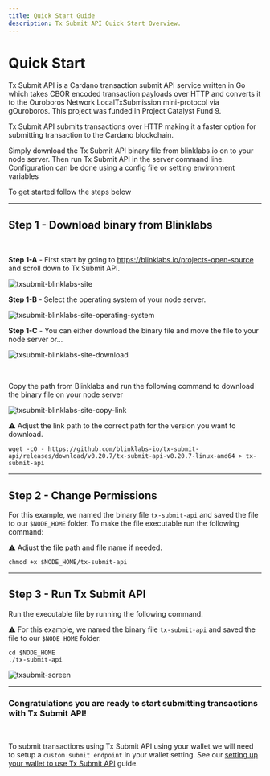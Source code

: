 ```yaml
---
title: Quick Start Guide
description: Tx Submit API Quick Start Overview.
---
```


# Quick Start

Tx Submit API is a Cardano transaction submit API service written in Go which takes CBOR encoded transaction payloads over HTTP and converts it to the Ouroboros Network LocalTxSubmission mini-protocol via gOuroboros. This project was funded in Project Catalyst Fund 9.

Tx Submit API submits transactions over HTTP making it a faster option for submitting transaction to the Cardano blockchain.

Simply download the Tx Submit API binary file from blinklabs.io on to your node server. Then run Tx Submit API in the server command line. Configuration can be done using a config file or setting environment variables 

To get started follow the steps below

***

## Step 1 - Download binary from Blinklabs  
<br>

**Step 1-A** - First start by going to <a href="https://blinklabs.io/projects-open-source" target="_blank">https://blinklabs.io/projects-open-source</a> and scroll down to Tx Submit API.  

![txsubmit-blinklabs-site](/txsubmit-blinklabs-site.png)
<br>

**Step 1-B** - Select the operating system of your node server.  

![txsubmit-blinklabs-site-operating-system](/txsubmit-blinklabs-site-operating-system.png)
<br>

**Step 1-C** - You can either download the binary file and move the file to your node server or...  

![txsubmit-blinklabs-site-download](/txsubmit-blinklabs-site-download.png)

<br>

Copy the path from Blinklabs and run the following command to download the binary file on your node server  

![txsubmit-blinklabs-site-copy-link](/txsubmit-blinklabs-site-copy-link.png)
<br>

⚠️ Adjust the link path to the correct path for the version you want to download. 

```
wget -cO - https://github.com/blinklabs-io/tx-submit-api/releases/download/v0.20.7/tx-submit-api-v0.20.7-linux-amd64 > tx-submit-api
```

***

## Step 2 - Change Permissions

For this example, we named the binary file `tx-submit-api` and saved the file to our `$NODE_HOME` folder. To make the file executable run the following command:

⚠️ Adjust the file path and file name if needed. 

```
chmod +x $NODE_HOME/tx-submit-api
```

***

## Step 3 - Run Tx Submit API

Run the executable file by running the following command.

⚠️ For this example, we named the binary file `tx-submit-api` and saved the file to our `$NODE_HOME` folder.

```
cd $NODE_HOME
./tx-submit-api
```

![txsubmit-screen](/txsubmit-screen.png)

***

### Congratulations you are ready to start submitting transactions with Tx Submit API!

<br>

To submit transactions using Tx Submit API using your wallet we will need to setup a `custom submit endpoint` in your wallet setting. See our [setting up your wallet to use Tx Submit API](../003-setting-up-wallet-using-custom-submit-endpoint) guide.

<!--

#### 💡 Tip: TxTop connects to the Cardano node using the socket.  
A user can set these variables on their system through their environment variables to modify the behavior.

- `NETWORK`, `CARDANO_NETWORK` - these set the network name, if both are given, NETWORK "wins" so it works out of the box in a `cardano-node` container, defaults to mainnet
- `CARDANO_NODE_NETWORK_MAGIC` - (optional) Manually configure network magic
- `CARDANO_NODE_SOCKET_PATH` - Sets path to UNIX socket of node, defaults to
    /opt/cardano/ipc/socket unless NETWORK is set, then uses /ipc/node.socket
- `CARDANO_NODE_SOCKET_TCP_HOST` - Sets the TCP host for NtC communication
    (socat), defaults to empty
- `CARDANO_NODE_SOCKET_TCP_PORT` - Sets the TCP port for NtC communication
    (socat), defaults to 30001


-->
